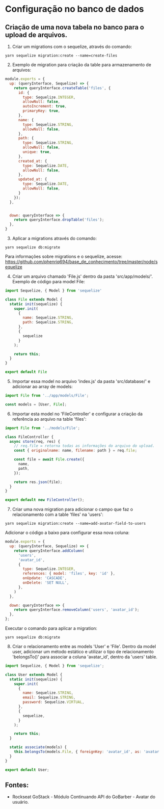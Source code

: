 # Configuração no banco de dados
## Criação de uma nova tabela no banco para o upload de arquivos.

1. Criar um migrations com o sequelize, através do comando:
```
yarn sequelize migration:create --name=create-files
```
2. Exemplo de migration para criação da table para armazenamento de arquivos:
```javascript
module.exports = {
  up: (queryInterface, Sequelize) => { 
    return queryInterface.createTable('files', {
      id: {
        type: Sequelize.INTEGER,
        allowNull: false,
        autoIncrement: true,
        primaryKey: true,
      },
      name: {
        type: Sequelize.STRING,
        allowNull: false,
      },
      path: {
        type: Sequelize.STRING,
        allowNull: false,
        unique: true,
      },
      created_at: {
        type: Sequelize.DATE,
        allowNull: false,
      },
      updated_at: {
        type: Sequelize.DATE,
        allowNull: false,
      }
    });
  },


  down: queryInterface => { 
    return queryInterface.dropTable('files');
  },
}
```
3. Aplicar a migrations através do comando:
```
yarn sequelize db:migrate
```
Para informações sobre migrations e o sequelize, acesse: https://github.com/phenriq694/base_de_conhecimento/tree/master/node/sequelize

4. Criar um arquivo chamado 'File.js' dentro da pasta 'src/app/models/'. Exemplo de código para model File:
```javascript
import Sequelize, { Model } from 'sequelize'

class File extends Model {
  static init(sequelize) {
    super.init(
      {
        name: Sequelize.STRING,
        path: Sequelize.STRING,
      },
      {
        sequelize
      }
    );

    return this;
  }
}

export default File
```
5. Importar essa model no arquivo 'index.js' da pasta 'src/database/' e adicionar ao array de models:
```javascript
import File from '../app/models/File';

const models = [User, File];
```
6. Importar esta model no 'FileController' e configurar a criação da referência ao arquivo na table 'files':
```javascript
import File from '../models/File';

class FileController {
  async store(req, res) {
    // req.file = retorna todas as informações do arquivo do upload.
    const { originalname: name, filename: path } = req.file;

    const file = await File.create({
      name, 
      path,
    });

    return res.json(file);
  }
}

export default new FileController();
```

7. Criar uma nova migration para adicionar o campo que faz o relacionamento com a table 'files' na 'users':
```
yarn sequelize migration:create --name=add-avatar-field-to-users
```
Adicionar o código a baixo para configurar essa nova coluna:
```javascript
module.exports = {
  up: (queryInterface, Sequelize) => {
    return queryInterface.addColumn(
      'users', 
      'avatar_id',
      {
        type: Sequelize.INTEGER, 
        references: { model: 'files', key: 'id' },
        onUpdate: 'CASCADE', 
        onDelete: 'SET NULL',
      },
    )
  },

  down: queryInterface => {
    return queryInterface.removeColumn('users', 'avatar_id');
  },
};
```
Executar o comando para aplicar a migration:
```
yarn sequelize db:migrate
```
8. Criar o relacionamento entre as models 'User' e 'File'. Dentro da model user, adicionar um método estático e utilizar o tipo de relacionamento 'belongsTo()' para associar a coluna 'avatar_id', dentro da 'users' table. 
```javascript
import Sequelize, { Model } from 'sequelize';

class User extends Model {
  static init(sequelize) {
    super.init(
      {
        name: Sequelize.STRING,
        email: Sequelize.STRING,
        password: Sequelize.VIRTUAL,
      },
      {
        sequelize,
      }
    );

    return this;
  }

  static associate(models) {
    this.belongsTo(models.File, { foreignKey: 'avatar_id', as: 'avatar' });
  }
}

export default User;
```

## Fontes: 
- Rockseat GoStack - Módulo Continuando API do GoBarber - Avatar do usuário. 
